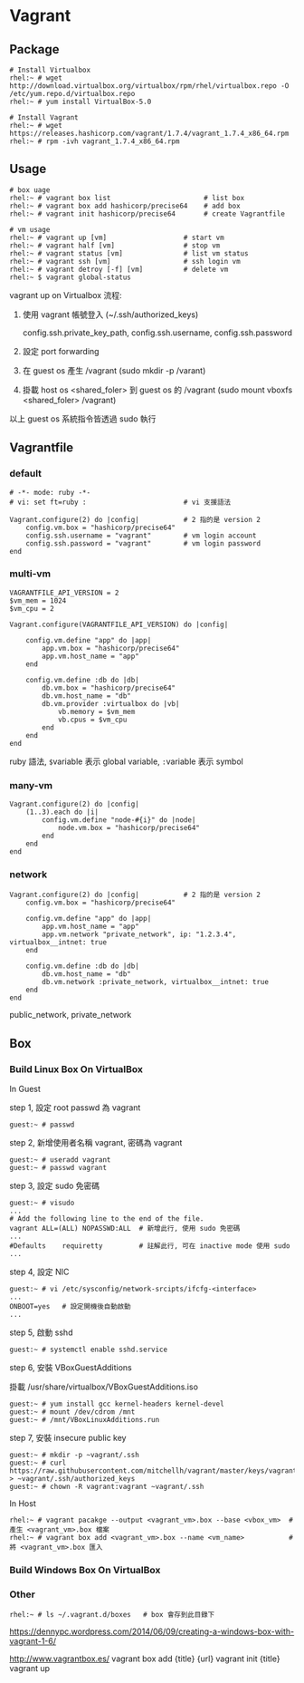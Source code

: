 # Vagrant #


## Package ##

	# Install Virtualbox
	rhel:~ # wget http://download.virtualbox.org/virtualbox/rpm/rhel/virtualbox.repo -O /etc/yum.repo.d/virtualbox.repo
	rhel:~ # yum install VirtualBox-5.0

	# Install Vagrant
	rhel:~ # wget https://releases.hashicorp.com/vagrant/1.7.4/vagrant_1.7.4_x86_64.rpm
	rhel:~ # rpm -ivh vagrant_1.7.4_x86_64.rpm


## Usage ##

	# box uage
	rhel:~ # vagrant box list                       # list box
	rhel:~ # vagrant box add hashicorp/precise64    # add box
	rhel:~ # vagrant init hashicorp/precise64       # create Vagrantfile

	# vm usage
	rhel:~ # vagrant up [vm]                   # start vm
	rhel:~ # vagrant half [vm]                 # stop vm
	rhel:~ # vagrant status [vm]               # list vm status
	rhel:~ # vagrant ssh [vm]                  # ssh login vm
	rhel:~ # vagrant detroy [-f] [vm]          # delete vm
	rhel:~ $ vagrant global-status

vagrant up on Virtualbox 流程:

1. 使用 vagrant 帳號登入 (~/.ssh/authorized_keys)

	config.ssh.private_key_path, config.ssh.username, config.ssh.password

2. 設定 port forwarding

3. 在 guest os 產生 /vagrant (sudo mkdir -p /varant)

4. 掛載 host os <shared_foler> 到 guest os 的 /vagrant (sudo mount vboxfs <shared_foler> /vagrant)

以上 guest os 系統指令皆透過 sudo 執行


## Vagrantfile ##


### default ###

	# -*- mode: ruby -*-
	# vi: set ft=ruby :                        # vi 支援語法

	Vagrant.configure(2) do |config|           # 2 指的是 version 2
		config.vm.box = "hashicorp/precise64"
		config.ssh.username = "vagrant"        # vm login account
		config.ssh.password = "vagrant"        # vm login password
	end


### multi-vm ###

	VAGRANTFILE_API_VERSION = 2
	$vm_mem = 1024
	$vm_cpu = 2

	Vagrant.configure(VAGRANTFILE_API_VERSION) do |config|

		config.vm.define "app" do |app|
			app.vm.box = "hashicorp/precise64"
			app.vm.host_name = "app"
		end

		config.vm.define :db do |db|
			db.vm.box = "hashicorp/precise64"
			db.vm.host_name = "db"
			db.vm.provider :virtualbox do |vb|
				vb.memory = $vm_mem
				vb.cpus = $vm_cpu
			end
		end
	end

ruby 語法, `$`variable 表示 global variable, `:`variable 表示 symbol


### many-vm ###

	Vagrant.configure(2) do |config|
		(1..3).each do |i|
			config.vm.define "node-#{i}" do |node|
				node.vm.box = "hashicorp/precise64"
			end
		end
	end


### network ###

	Vagrant.configure(2) do |config|           # 2 指的是 version 2
		config.vm.box = "hashicorp/precise64"

		config.vm.define "app" do |app|
			app.vm.host_name = "app"
			app.vm.network "private_network", ip: "1.2.3.4", virtualbox__intnet: true
		end

		config.vm.define :db do |db|
			db.vm.host_name = "db"
			db.vm.network :private_network, virtualbox__intnet: true
		end
	end

public_network, private_network


## Box ##


### Build Linux Box On VirtualBox ###

In Guest

step 1, 設定 root passwd 為 vagrant

	guest:~ # passwd

step 2, 新增使用者名稱 vagrant, 密碼為 vagrant

	guest:~ # useradd vagrant
	guest:~ # passwd vagrant

step 3, 設定 sudo 免密碼

	guest:~ # visudo
	...
	# Add the following line to the end of the file.
	vagrant ALL=(ALL) NOPASSWD:ALL  # 新增此行, 使用 sudo 免密碼
	...
	#Defaults    requiretty         # 註解此行, 可在 inactive mode 使用 sudo
	...

step 4, 設定 NIC

	guest:~ # vi /etc/sysconfig/network-srcipts/ifcfg-<interface>
	...
	ONBOOT=yes   # 設定開機後自動啟動
	...

step 5, 啟動 sshd

	guest:~ # systemctl enable sshd.service

step 6, 安裝 VBoxGuestAdditions

掛載 /usr/share/virtualbox/VBoxGuestAdditions.iso

	guest:~ # yum install gcc kernel-headers kernel-devel
	guest:~ # mount /dev/cdrom /mnt
	guest:~ # /mnt/VBoxLinuxAdditions.run

step 7, 安裝 insecure public key

	guest:~ # mkdir -p ~vagrant/.ssh
	guest:~ # curl https://raw.githubusercontent.com/mitchellh/vagrant/master/keys/vagrant.pub > ~vagrant/.ssh/authorized_keys
	guest:~ # chown -R vagrant:vagrant ~vagrant/.ssh

In Host

	rhel:~ # vagrant pacakge --output <vagrant_vm>.box --base <vbox_vm>  # 產生 <vagrant_vm>.box 檔案
	rhel:~ # vagrant box add <vagrant_vm>.box --name <vm_name>           # 將 <vagrant_vm>.box 匯入


### Build Windows Box On VirtualBox ###


### Other ###

	rhel:~ # ls ~/.vagrant.d/boxes   # box 會存到此目錄下


https://dennypc.wordpress.com/2014/06/09/creating-a-windows-box-with-vagrant-1-6/

http://www.vagrantbox.es/
vagrant box add {title} {url}
vagrant init {title}
vagrant up